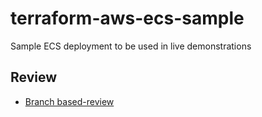 # terraform-aws-ecs-sample
Sample ECS deployment to be used in live demonstrations

## Review

* [Branch based-review](https://github.com/fivexl/terraform-aws-ecs-sample/compare/review...main)
